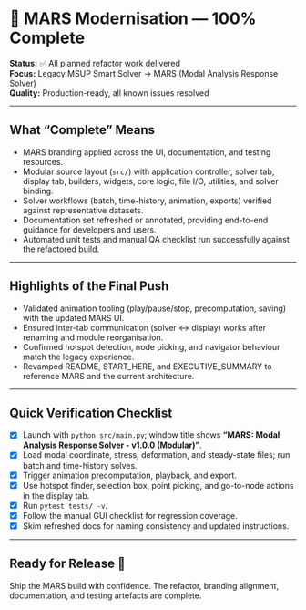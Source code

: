 # 🎉 MARS Modernisation — 100% Complete

**Status:** ✅ All planned refactor work delivered  
**Focus:** Legacy MSUP Smart Solver → MARS (Modal Analysis Response Solver)  
**Quality:** Production-ready, all known issues resolved

---

## What “Complete” Means

- MARS branding applied across the UI, documentation, and testing resources.
- Modular source layout (`src/`) with application controller, solver tab, display tab, builders, widgets, core logic, file I/O, utilities, and solver binding.
- Solver workflows (batch, time-history, animation, exports) verified against representative datasets.
- Documentation set refreshed or annotated, providing end-to-end guidance for developers and users.
- Automated unit tests and manual QA checklist run successfully against the refactored build.

---

## Highlights of the Final Push

- Validated animation tooling (play/pause/stop, precomputation, saving) with the updated MARS UI.
- Ensured inter-tab communication (solver ↔ display) works after renaming and module reorganisation.
- Confirmed hotspot detection, node picking, and navigator behaviour match the legacy experience.
- Revamped README, START_HERE, and EXECUTIVE_SUMMARY to reference MARS and the current architecture.

---

## Quick Verification Checklist

- [x] Launch with `python src/main.py`; window title shows **“MARS: Modal Analysis Response Solver - v1.0.0 (Modular)”**.
- [x] Load modal coordinate, stress, deformation, and steady-state files; run batch and time-history solves.
- [x] Trigger animation precomputation, playback, and export.
- [x] Use hotspot finder, selection box, point picking, and go-to-node actions in the display tab.
- [x] Run `pytest tests/ -v`.
- [x] Follow the manual GUI checklist for regression coverage.
- [x] Skim refreshed docs for naming consistency and updated instructions.

---

## Ready for Release 🚀

Ship the MARS build with confidence. The refactor, branding alignment, documentation, and testing artefacts are complete.

